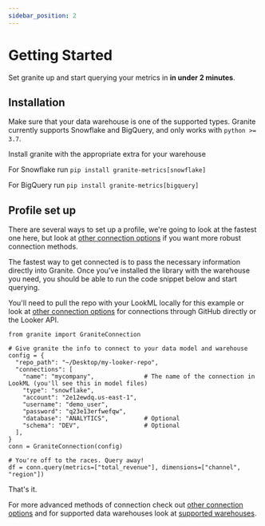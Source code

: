 ```yaml
---
sidebar_position: 2
---
```


# Getting Started

Set granite up and start querying your metrics in **in under 2 minutes**.

## Installation

Make sure that your data warehouse is one of the supported types. Granite currently supports Snowflake and BigQuery, and only works with `python >= 3.7`.

Install granite with the appropriate extra for your warehouse

For Snowflake run `pip install granite-metrics[snowflake]`

For BigQuery run `pip install granite-metrics[bigquery]`


## Profile set up

There are several ways to set up a profile, we're going to look at the fastest one here, but look at [other connection options](./3_connection_setup/connecting.md) if you want more robust connection methods.

The fastest way to get connected is to pass the necessary information directly into Granite. Once you've installed the library with the warehouse you need, you should be able to run the code snippet below and start querying.

You'll need to pull the repo with your LookML locally for this example or look at [other connection options](./3_connection_setup/connecting.md) for connections through GitHub directly or the Looker API.


```
from granite import GraniteConnection

# Give granite the info to connect to your data model and warehouse
config = {
  "repo_path": "~/Desktop/my-looker-repo",
  "connections": [
    "name": "mycompany",              # The name of the connection in LookML (you'll see this in model files)
    "type": "snowflake",
    "account": "2e12ewdq.us-east-1",
    "username": "demo_user",
    "password": "q23e13erfwefqw",
    "database": "ANALYTICS",          # Optional
    "schema": "DEV",                  # Optional
  ],
}
conn = GraniteConnection(config)

# You're off to the races. Query away!
df = conn.query(metrics=["total_revenue"], dimensions=["channel", "region"])
```

That's it.

For more advanced methods of connection check out [other connection options](./3_connection_setup/connecting.md) and for supported data warehouses look at [supported warehouses](./3_connection_setup/integrations.md).

